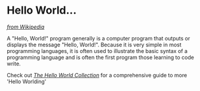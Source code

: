 # Hello World...

[*from Wikipedia*](https://en.wikipedia.org/wiki/%22Hello,_World!%22_program)

A "Hello, World!" program generally is a computer program that outputs or displays the message "Hello, World!". Because it is very simple in most programming languages, it is often used to illustrate the basic syntax of a programming language and is often the first program those learning to code write.

Check out [*The Hello World Collection*](http://helloworldcollection.de/) for a comprehensive guide to more 'Hello Worlding'